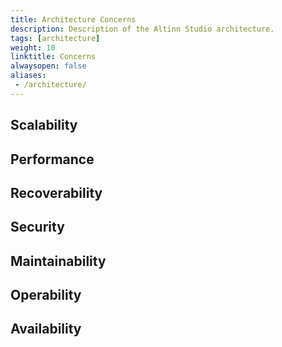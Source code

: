 ```yaml
---
title: Architecture Concerns
description: Description of the Altinn Studio architecture.
tags: [architecture]
weight: 10
linktitle: Concerns
alwaysopen: false
aliases:
 - /architecture/
---
```



## Scalability


## Performance


## Recoverability


## Security


## Maintainability


## Operability


## Availability

